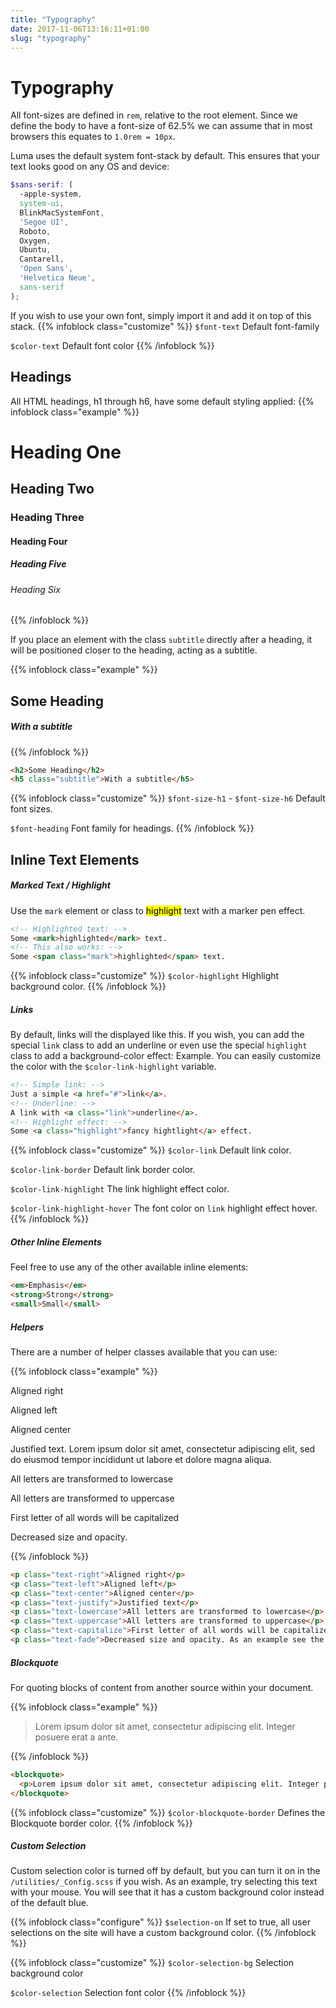 ```yaml
---
title: "Typography"
date: 2017-11-06T13:16:11+01:00
slug: "typography"
---
```


# Typography

All font-sizes are defined in `rem`, relative to the root element. Since we define the body to have a font-size of 62.5%
we can assume that in most browsers this equates to `1.0rem = 10px`.

Luma uses the default system font-stack by default. This ensures that your text looks good on any OS and device:
```scss
$sans-serif: (
  -apple-system,
  system-ui,
  BlinkMacSystemFont,
  'Segoe UI',
  Roboto,
  Oxygen,
  Ubuntu,
  Cantarell,
  'Open Sans',
  'Helvetica Neue',
  sans-serif
);
```

If you wish to use your own font, simply import it and add it on top of this stack.
{{% infoblock class="customize" %}}
`$font-text` Default font-family

`$color-text` Default font color
{{% /infoblock %}}

## Headings
All HTML headings, h1 through h6, have some default styling applied:
{{% infoblock class="example" %}}
# Heading One
## Heading Two
### Heading Three
#### Heading Four
##### Heading Five
###### Heading Six
{{% /infoblock %}}

If you place an element with the class `subtitle` directly after a heading,
it will be positioned closer to the heading, acting as a subtitle.

{{% infoblock class="example" %}}
## Some Heading <h5 class="subtitle">With a subtitle</h2>
{{% /infoblock %}}

```html
<h2>Some Heading</h2>
<h5 class="subtitle">With a subtitle</h5>
```

{{% infoblock class="customize" %}}
`$font-size-h1` - `$font-size-h6` Default font sizes.

`$font-heading` Font family for headings.
{{% /infoblock %}}

## Inline Text Elements


##### Marked Text / Highlight

Use the `mark` element or class to <mark>highlight</mark> text with a marker pen effect.

```html
<!-- Highlighted text: -->
Some <mark>highlighted</mark> text.
<!-- This also works: -->
Some <span class="mark">highlighted</span> text.
```

{{% infoblock class="customize" %}}
`$color-highlight` Highlight background color.
{{% /infoblock %}}

##### Links

By default, links will the displayed <a>like this</a>. If you wish, you can add the special `link` class to add
an <a class="link">underline</a> or even use the special `highlight` class to add a background-color effect: <a class="highlight">Example</a>.
You can easily customize the color with the `$color-link-highlight` variable.

```html
<!-- Simple link: -->
Just a simple <a href="#">link</a>.
<!-- Underline: -->
A link with <a class="link">underline</a>.
<!-- Highlight effect: -->
Some <a class="highlight">fancy hightlight</a> effect.
```

{{% infoblock class="customize" %}}
`$color-link` Default link color.

`$color-link-border` Default link border color.

`$color-link-highlight` The link highlight effect color.

`$color-link-highlight-hover` The font color on `link` highlight effect hover.
{{% /infoblock %}}

##### Other Inline  Elements

Feel free to use any of the other available inline elements:

```html
<em>Emphasis</em>
<strong>Strong</strong>
<small>Small</small>
```


##### Helpers

There are a number of helper classes available that you can use:

{{% infoblock class="example" %}}
<p class="text-right">Aligned right</p>
<p class="text-left">Aligned left</p>
<p class="text-center">Aligned center</p>
<p class="text-justify">Justified text. Lorem ipsum dolor sit amet, consectetur adipiscing elit, sed do eiusmod tempor incididunt ut labore et dolore magna aliqua.</p>
<p class="text-lowercase">All letters are transformed to lowercase</p>
<p class="text-uppercase">All letters are transformed to uppercase</p>
<p class="text-capitalize">First letter of all words will be capitalized</p>
<p class="text-fade">Decreased size and opacity.</p>
{{% /infoblock %}}

```html
<p class="text-right">Aligned right</p>
<p class="text-left">Aligned left</p>
<p class="text-center">Aligned center</p>
<p class="text-justify">Justified text</p>
<p class="text-lowercase">All letters are transformed to lowercase</p>
<p class="text-uppercase">All letters are transformed to uppercase</p>
<p class="text-capitalize">First letter of all words will be capitalized</p>
<p class="text-fade">Decreased size and opacity. As an example see the sans-serif Example above.</p>
```

##### Blockquote

For quoting blocks of content from another source within your document.

{{% infoblock class="example" %}}
<blockquote>
  <p>Lorem ipsum dolor sit amet, consectetur adipiscing elit. Integer posuere erat a ante.</p>
</blockquote>
{{% /infoblock %}}

```html
<blockquote>
  <p>Lorem ipsum dolor sit amet, consectetur adipiscing elit. Integer posuere erat a ante.</p>
</blockquote>
```

{{% infoblock class="customize" %}}
`$color-blockquote-border` Defines the Blockquote border color.
{{% /infoblock %}}


##### Custom Selection

Custom selection color is turned off by default, but you can turn it on in the `/utilities/_Config.scss` if you wish. As an example, try selecting this text with your mouse. You will see that it has a custom background color instead of the default blue.

{{% infoblock class="configure" %}}
`$selection-on` If set to true, all user selections on the site will have a custom background color.
{{% /infoblock %}}

{{% infoblock class="customize" %}}
`$color-selection-bg` Selection background color

`$color-selection` Selection font color
{{% /infoblock %}}